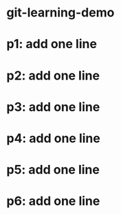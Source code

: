 # git-learning-demo
# p1: add one line
# p2: add one line
# p3: add one line
# p4: add one line
# p5: add one line
# p6: add one line
